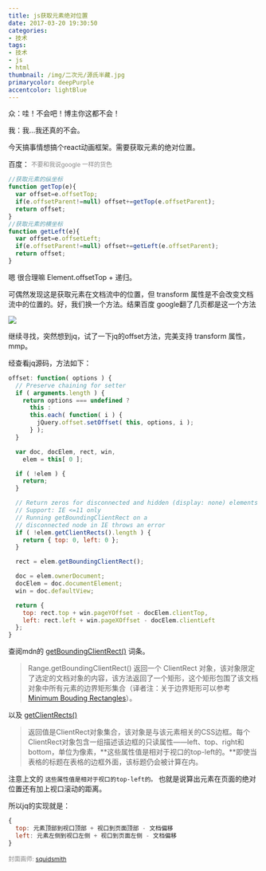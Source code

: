 ```yaml
---
title: js获取元素绝对位置
date: 2017-03-20 19:30:50
categories:
- 技术
tags: 
- 技术
- js
- html
thumbnail: /img/二次元/源氏半藏.jpg
primarycolor: deepPurple
accentcolor: lightBlue
---
```


众：哇！不会吧！博主你这都不会！

我：我...我还真的不会。

<!--more-->

今天搞事情想搞个react动画框架。需要获取元素的绝对位置。

百度： <span style="font-size:12px;color:#888">不要和我说google 一样的货色</span>

``` js
//获取元素的纵坐标 
function getTop(e){ 
  var offset=e.offsetTop; 
  if(e.offsetParent!=null) offset+=getTop(e.offsetParent); 
  return offset; 
} 
//获取元素的横坐标 
function getLeft(e){ 
  var offset=e.offsetLeft; 
  if(e.offsetParent!=null) offset+=getLeft(e.offsetParent); 
  return offset; 
} 
```

嗯 很合理嘛 Element.offsetTop + 递归。

可偶然发现这是获取元素在文档流中的位置，但 transform 属性是不会改变文档流中的位置的。好，我们换一个方法。结果百度 google翻了几页都是这一个方法

![](/img/表情/喷.png)


继续寻找，突然想到jq，试了一下jq的offset方法，完美支持 transform 属性，mmp。

经查看jq源码，方法如下：

``` js
offset: function( options ) {
  // Preserve chaining for setter
  if ( arguments.length ) {
    return options === undefined ?
      this :
      this.each( function( i ) {
        jQuery.offset.setOffset( this, options, i );
      } );
  }

  var doc, docElem, rect, win,
    elem = this[ 0 ];

  if ( !elem ) {
    return;
  }

  // Return zeros for disconnected and hidden (display: none) elements (gh-2310)
  // Support: IE <=11 only
  // Running getBoundingClientRect on a
  // disconnected node in IE throws an error
  if ( !elem.getClientRects().length ) {
    return { top: 0, left: 0 };
  }

  rect = elem.getBoundingClientRect();

  doc = elem.ownerDocument;
  docElem = doc.documentElement;
  win = doc.defaultView;

  return {
    top: rect.top + win.pageYOffset - docElem.clientTop,
    left: rect.left + win.pageXOffset - docElem.clientLeft
  };
}
```

查阅mdn的 [getBoundingClientRect()](https://developer.mozilla.org/zh-CN/docs/Web/API/Range/getBoundingClientRect) 词条。

>Range.getBoundingClientRect() 返回一个 ClientRect 对象，该对象限定了选定的文档对象的内容，该方法返回了一个矩形，这个矩形包围了该文档对象中所有元素的边界矩形集合（译者注：关于边界矩形可以参考 [Minimum Bouding Rectangles](http://en.wikipedia.org/wiki/Minimum_bounding_rectangle)）。 

以及 [getClientRects()](https://developer.mozilla.org/zh-CN/docs/Web/API/Element/getClientRects#Syntax)

> 返回值是ClientRect对象集合，该对象是与该元素相关的CSS边框。每个ClientRect对象包含一组描述该边框的只读属性——left、top、right和bottom，单位为像素，**这些属性值是相对于视口的top-left的。**即使当表格的标题在表格的边框外面，该标题仍会被计算在内。

注意上文的 `这些属性值是相对于视口的top-left的。` 也就是说算出元素在页面的绝对位置还有加上视口滚动的距离。

所以jq的实现就是：

``` js
{
  top: 元素顶部到视口顶部 + 视口到页面顶部 - 文档偏移
  left: 元素左侧到视口左侧 + 视口到页面左侧 - 文档偏移
}
```

<span style="font-size:12px;color:#888">封面画师: [squidsmith](http://www.pixiv.net/member.php?id=3273478)</span>
